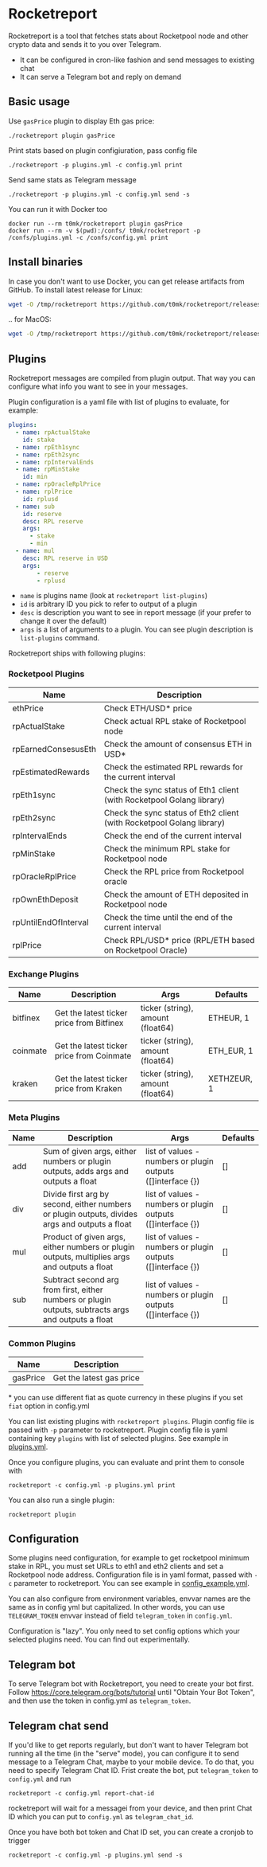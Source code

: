 # Rocketreport

Rocketreport is a tool that fetches stats about Rocketpool node and other crypto data and sends it to you over Telegram. 
- It can be configured in cron-like fashion and send messages to existing chat
- It can serve a Telegram bot and reply on demand

## Basic usage

Use `gasPrice` plugin to display Eth gas price:
```
./rocketreport plugin gasPrice
```

Print stats based on plugin configiuration, pass config file
```
./rocketreport -p plugins.yml -c config.yml print
```

Send same stats as Telegram message
```
./rocketreport -p plugins.yml -c config.yml send -s
```

You can run it with Docker too

```
docker run --rm t0mk/rocketreport plugin gasPrice
docker run --rm -v $(pwd):/confs/ t0mk/rocketreport -p /confs/plugins.yml -c /confs/config.yml print
```

## Install binaries

In case you don't want to use Docker, you can get release artifacts from GitHub.
To install latest release for Linux:

```sh
wget -O /tmp/rocketreport https://github.com/t0mk/rocketreport/releases/latest/download/rocketreport-linux-amd64 && chmod +x /tmp/rocketreport && sudo cp /tmp/rocketreport /usr/local/bin/
```

.. for MacOS:

```sh
wget -O /tmp/rocketreport https://github.com/t0mk/rocketreport/releases/latest/download/rocketreport-darwin-amd64 && chmod +x /tmp/rocketreport && sudo cp /tmp/rocketreport /usr/local/bin/
```

## Plugins

Rocketreport messages are compiled from plugin output. That way you can configure what info you want to see in your messages.

Plugin configuration is a yaml file with list of plugins to evaluate, for example:

```yaml
plugins:
  - name: rpActualStake
    id: stake
  - name: rpEth1sync
  - name: rpEth2sync
  - name: rpIntervalEnds
  - name: rpMinStake
    id: min
  - name: rpOracleRplPrice
  - name: rplPrice
    id: rplusd
  - name: sub
    id: reserve
    desc: RPL reserve
    args:
      - stake
      - min
  - name: mul
    desc: RPL reserve in USD
    args:
        - reserve
        - rplusd  
```

- `name` is plugins name (look at `rocketreport list-plugins`)
- `id` is arbitrary ID you pick to refer to output of a plugin
- `desc` is description you want to see in report message (if your prefer to change it over the default)
- `args` is a list of arguments to a plugin. You can see plugin description is `list-plugins` command.

Rocketreport ships with following plugins:

### Rocketpool Plugins

| Name | Description |
|------|-------------|
| ethPrice | Check ETH/USD* price |
| rpActualStake | Check actual RPL stake of Rocketpool node |
| rpEarnedConsesusEth | Check the amount of consensus ETH in USD* |
| rpEstimatedRewards | Check the estimated RPL rewards for the current interval |
| rpEth1sync | Check the sync status of Eth1 client (with Rocketpool Golang library) |
| rpEth2sync | Check the sync status of Eth2 client (with Rocketpool Golang library) |
| rpIntervalEnds | Check the end of the current interval |
| rpMinStake | Check the minimum RPL stake for Rocketpool node |
| rpOracleRplPrice | Check the RPL price from Rocketpool oracle |
| rpOwnEthDeposit | Check the amount of ETH deposited in Rocketpool node |
| rpUntilEndOfInterval | Check the time until the end of the current interval |
| rplPrice | Check RPL/USD* price (RPL/ETH based on Rocketpool Oracle) |


### Exchange Plugins

| Name | Description | Args | Defaults |
|------|-------------|------|--------------|
| bitfinex | Get the latest ticker price from Bitfinex | ticker (string), amount (float64) | ETHEUR, 1 |
| coinmate | Get the latest ticker price from Coinmate | ticker (string), amount (float64) | ETH_EUR, 1 |
| kraken | Get the latest ticker price from Kraken | ticker (string), amount (float64) | XETHZEUR, 1 |


### Meta Plugins

| Name | Description | Args | Defaults |
|------|-------------|------|--------------|
| add | Sum of given args, either numbers or plugin outputs, adds args and outputs a float | list of values - numbers or plugin outputs ([]interface {}) | [] |
| div | Divide first arg by second, either numbers or plugin outputs, divides args and outputs a float | list of values - numbers or plugin outputs ([]interface {}) | [] |
| mul | Product of given args, either numbers or plugin outputs, multiplies args and outputs a float | list of values - numbers or plugin outputs ([]interface {}) | [] |
| sub | Subtract second arg from first, either numbers or plugin outputs, subtracts args and outputs a float | list of values - numbers or plugin outputs ([]interface {}) | [] |


### Common Plugins

| Name | Description |
|------|-------------|
| gasPrice | Get the latest gas price |



&ast; you can use different fiat as quote currency in these plugins if you set `fiat` option in config.yml

You can list existing plugins with `rocketreport plugins`. Plugin config file is passed with `-p` parameter to rocketreport. Plugin config file is yaml containing key `plugins` with list of selected plugins. See example in [plugins.yml](plugins.yml).

Once you configure plugins, you can evaluate and print them to console with

```
rocketreport -c config.yml -p plugins.yml print
```

You can also run a single plugin:

```
rocketreport plugin 
```

## Configuration

Some plugins need configuration, for example to get rocketpool minimum stake in RPL, you must set URLs to eth1 and eth2 clients and set a Rocketpool node address. Configuration file is in yaml format, passed with `-c` parameter to rocketreport. You can see example in [config_example.yml](config_example.yml).

You can also configure from environment variables, envvar names are the same as in config yml but capitalized. In other words, you can use `TELEGRAM_TOKEN` envvar instead of field `telegram_token` in `config.yml`.

Configuration is "lazy". You only need to set config options which your selected plugins need. You can find out experimentally.

## Telegram bot

To serve Telegram bot with Rocketreport, you need to create your bot first. Follow https://core.telegram.org/bots/tutorial until "Obtain Your Bot Token", and then use the token in config.yml as `telegram_token`.

## Telegram chat send

If you'd like to get reports regularly, but don't want to haver Telegram bot running all the time (in the "serve" mode), you can configure it to send message to a Telegram Chat, maybe to your mobile device. To do that, you need to specify Telegram Chat ID. Frist create the bot, put `telegram_token` to `config.yml` and run

```
rocketreport -c config.yml report-chat-id
```

rocketreport will wait for a messagei from your device, and then print Chat ID which you can put to `config.yml` as `telegram_chat_id`.

Once you have both bot token and Chat ID set, you can create a cronjob to trigger

```
rocketreport -c config.yml -p plugins.yml send -s
```


